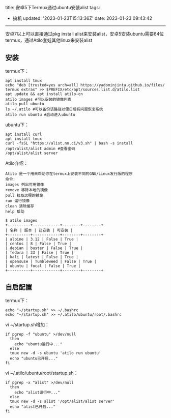 title: 安卓5下Termux通过ubuntu安装alist
tags:
  - 搞机
updated: '2023-01-23T15:13:36Z'
date: 2023-01-23 09:43:42
---

安卓7以上可以直接通过pkg install alist来安装alist，安卓5安装ubuntu需要64位termux，通过Atilo套娃其他linux来安装alist
## 安装
termux下：
```
apt install tmux
echo "deb [trusted=yes arch=all] https://yadominjinta.github.io/files/ termux extras" >> $PREFIX/etc/apt/sources.list.d/atilo.list
apt update && apt install atilo-cn
atilo images #可以安装的镜像列表
atilo pull ubuntu
ls ~/.atilo #可以备份该路径以便日后有问题恢复系统
atilo run ubuntu #启动进入ubuntu
```
ubuntu下：
```
apt install curl
apt install tmux
curl -fsSL "https://alist.nn.ci/v3.sh" | bash -s install
/opt/alist/alist admin #查看密码
/opt/alist/alist server
```
Atilo介绍：
```
Atilo 是一个用来帮助你在termux上安装不同的GNU/Linux发行版的程序
命令:
images 列出可用镜像
remove 移除本地的镜像
pull 拉取远程的镜像
run 运行镜像
clean 清除缓存
help 帮助

$ atilo images
+----------+------------+--------+--------+
| 名称 | 版本 | 已安装 | 可安装 |
+----------+------------+--------+--------+
| alpine | 3.12 | False | True |
| centos | 8 | False | True |
| debian | buster | False | True |
| fedora | 33 | False | True |
| kali | latest | False | True |
| opensuse | Tumbleweed | False | True |
| ubuntu | focal | False | True |
+----------+------------+--------+--------+
```

## 自启配置
termux下：
```
echo "~/startup.sh" >> ~/.bashrc
echo "~/startup.sh" >> ~/.atilo/ubuntu/root/.bashrc
```
vi ~/startup.sh增加：
```
if pgrep -f "ubuntu" >/dev/null
  then
    echo "ubuntu运行中..."
  else
  tmux new -d -s ubuntu 'atilo run ubuntu'
  echo "ubuntu已开启..."
fi
```
vi ~/.atilo/ubuntu/root/startup.sh：
```
if pgrep -x "alist" >/dev/null
  then
    echo "alist运行中..."
  else
  tmux new -d -s alist '/opt/alist/alist server'
  echo "alist已开启..."
fi
```
<!--csdn-article-id:128754459-->